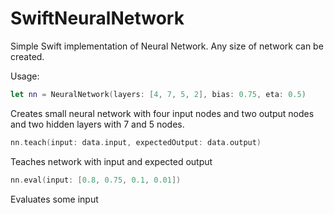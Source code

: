 # SwiftNeuralNetwork

Simple Swift implementation of Neural Network. Any size of network can be created.

Usage:
```swift
let nn = NeuralNetwork(layers: [4, 7, 5, 2], bias: 0.75, eta: 0.5)
```
Creates small neural network with four input nodes and two output nodes and two hidden layers with 7 and 5 nodes.

```swift
nn.teach(input: data.input, expectedOutput: data.output)
```
Teaches network with input and expected output

```swift
nn.eval(input: [0.8, 0.75, 0.1, 0.01])
```
Evaluates some input

